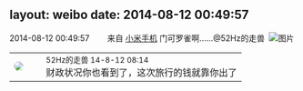 layout: weibo
date: 2014-08-12 00:49:57
---
<meta name="referrer" content="no-referrer" />

2014-08-12 00:49:57  &nbsp;&nbsp;&nbsp;&nbsp;&nbsp;&nbsp; 来自 <a href="http://app.weibo.com/t/feed/22zMnn" rel="nofollow">小米手机</a>
门可罗雀啊……@52Hz的走兽  ​​​
![图片](https://ww2.sinaimg.cn/large/6d2a6003jw1ej96i24d1xj20qo0f0aav.jpg)

<table style="width: 100%;">
  <tr>
    <td style="width: 40px;"><img style="border-radius:50%" src="https://tva4.sinaimg.cn/crop.0.0.180.180.50/8beaf773jw1e8qgp5bmzyj2050050aa8.jpg?KID=imgbed,tva&Expires=1624463451&ssig=CMoiDoR0VS"></td>
    <td colspan="2"><small>52Hz的走兽 14-8-12 08:14</small><br/>财政状况你也看到了，这次旅行的钱就靠你出了</td>
  </tr>
</table>
